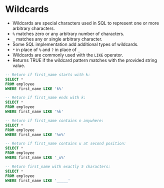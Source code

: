 # **Wildcards**

- Wildcards are special characters used in SQL to represent one or more arbitrary characters.
- `%` matches zero or any arbitrary number of characters.
- `_` matches any or single arbitrary character.
- Some SQL implementation add additional types of wildcards.
- `*` in place of `%` and `?` in place of `_`
- Wildcards are commonly used with the `LIKE` operator.
- Returns TRUE if the wildcard pattern matches with the provided string value.

```sql
-- Return if first_name starts with k:
SELECT *
FROM employee
WHERE first_name LIKE 'k%'

-- Return if first_name ends with k:
SELECT *
FROM employee
WHERE first_name LIKE '%k'

-- Return if first_name contains n anywhere:
SELECT *
FROM employee
WHERE first_name LIKE '%n%'

-- Return if first_name contains u at second position:
SELECT *
FROM employee
WHERE first_name LIKE '_u%'

-- Return first_name with exactly 5 characters:
SELECT *
FROM employee
WHERE first_name LIKE '_____'
``` 
